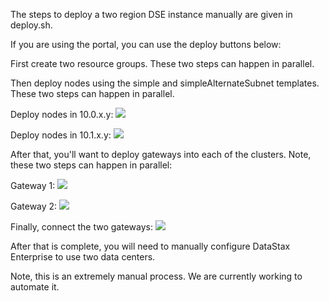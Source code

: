 The steps to deploy a two region DSE instance manually are given in deploy.sh.

If you are using the portal, you can use the deploy buttons below:

First create two resource groups.  These two steps can happen in parallel.

Then deploy nodes using the simple and simpleAlternateSubnet templates.  These two steps can happen in parallel.

Deploy nodes in 10.0.x.y:
<a href="https://portal.azure.com/#create/Microsoft.Template/uri/https%3A%2F%2Fraw.githubusercontent.com%2FDSPN%2Fazure-arm-dse%2Fmaster%2Fsimple%2FmainTemplate.json" target="_blank">
    <img src="http://azuredeploy.net/deploybutton.png"/>
</a>

Deploy nodes in 10.1.x.y:
<a href="https://portal.azure.com/#create/Microsoft.Template/uri/https%3A%2F%2Fraw.githubusercontent.com%2FDSPN%2Fazure-arm-dse%2Fmaster%2FmultiDataCenter/simpleAlternateSubnet%2FmainTemplate.json" target="_blank">
    <img src="http://azuredeploy.net/deploybutton.png"/>
</a>

After that, you'll want to deploy gateways into each of the clusters.  Note, these two steps can happen in parallel:

Gateway 1:
<a href="https://portal.azure.com/#create/Microsoft.Template/uri/https%3A%2F%2Fraw.githubusercontent.com%2FDSPN%2Fazure-arm-dse%2Fmaster%2FmultiDataCenter/connect%2FacrossResourceGroups/gateway1.json" target="_blank">
    <img src="http://azuredeploy.net/deploybutton.png"/>
</a>

Gateway 2:
<a href="https://portal.azure.com/#create/Microsoft.Template/uri/https%3A%2F%2Fraw.githubusercontent.com%2FDSPN%2Fazure-arm-dse%2Fmaster%2FmultiDataCenter/connect%2FacrossResourceGroups/gateway2.json" target="_blank">
    <img src="http://azuredeploy.net/deploybutton.png"/>
</a>

Finally, connect the two gateways:
<a href="https://portal.azure.com/#create/Microsoft.Template/uri/https%3A%2F%2Fraw.githubusercontent.com%2FDSPN%2Fazure-arm-dse%2Fmaster%2FmultiDataCenter/connect%2FacrossResourceGroups/connect.json" target="_blank">
    <img src="http://azuredeploy.net/deploybutton.png"/>
</a>

After that is complete, you will need to manually configure DataStax Enterprise to use two data centers.

Note, this is an extremely manual process.  We are currently working to automate it.

